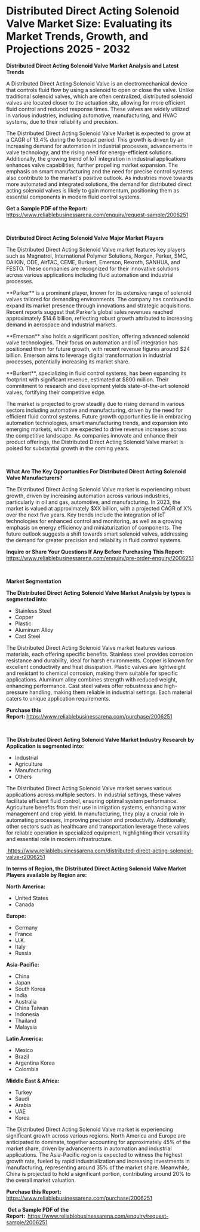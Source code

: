 <p><h1>Distributed Direct Acting Solenoid Valve Market Size: Evaluating its Market Trends, Growth, and Projections 2025 - 2032</h1></p><p><strong>Distributed Direct Acting Solenoid Valve Market Analysis and Latest Trends</strong></p>
<p><p>A Distributed Direct Acting Solenoid Valve is an electromechanical device that controls fluid flow by using a solenoid to open or close the valve. Unlike traditional solenoid valves, which are often centralized, distributed solenoid valves are located closer to the actuation site, allowing for more efficient fluid control and reduced response times. These valves are widely utilized in various industries, including automotive, manufacturing, and HVAC systems, due to their reliability and precision.</p><p>The Distributed Direct Acting Solenoid Valve Market is expected to grow at a CAGR of 13.4% during the forecast period. This growth is driven by an increasing demand for automation in industrial processes, advancements in valve technology, and the rising need for energy-efficient solutions. Additionally, the growing trend of IoT integration in industrial applications enhances valve capabilities, further propelling market expansion. The emphasis on smart manufacturing and the need for precise control systems also contribute to the market's positive outlook. As industries move towards more automated and integrated solutions, the demand for distributed direct acting solenoid valves is likely to gain momentum, positioning them as essential components in modern fluid control systems.</p></p>
<p><strong>Get a Sample PDF of the Report:&nbsp;</strong> <a href="https://www.reliablebusinessarena.com/enquiry/request-sample/2006251?utm_campaign=2733&utm_medium=2&utm_source=Github&utm_content=ia&utm_term=12042025&utm_id=distributed-direct-acting-solenoid-valve">https://www.reliablebusinessarena.com/enquiry/request-sample/2006251</a></p>
<p>&nbsp;</p>
<p><strong>Distributed Direct Acting Solenoid Valve Major Market Players</strong></p>
<p><p>The Distributed Direct Acting Solenoid Valve market features key players such as Magnatrol, International Polymer Solutions, Norgen, Parker, SMC, DAIKIN, ODE, AirTAC, CEME, Burkert, Emerson, Rexroth, SANHUA, and FESTO. These companies are recognized for their innovative solutions across various applications including fluid automation and industrial processes.</p><p>**Parker** is a prominent player, known for its extensive range of solenoid valves tailored for demanding environments. The company has continued to expand its market presence through innovations and strategic acquisitions. Recent reports suggest that Parker’s global sales revenues reached approximately $14.6 billion, reflecting robust growth attributed to increasing demand in aerospace and industrial markets.</p><p>**Emerson** also holds a significant position, offering advanced solenoid valve technologies. Their focus on automation and IoT integration has positioned them for future growth, with recent revenue figures around $24 billion. Emerson aims to leverage digital transformation in industrial processes, potentially increasing its market share.</p><p>**Burkert**, specializing in fluid control systems, has been expanding its footprint with significant revenue, estimated at $800 million. Their commitment to research and development yields state-of-the-art solenoid valves, fortifying their competitive edge.</p><p>The market is projected to grow steadily due to rising demand in various sectors including automotive and manufacturing, driven by the need for efficient fluid control systems. Future growth opportunities lie in embracing automation technologies, smart manufacturing trends, and expansion into emerging markets, which are expected to drive revenue increases across the competitive landscape. As companies innovate and enhance their product offerings, the Distributed Direct Acting Solenoid Valve market is poised for substantial growth in the coming years.</p></p>
<p>&nbsp;</p>
<p><strong>What Are The Key Opportunities For Distributed Direct Acting Solenoid Valve Manufacturers?</strong></p>
<p><p>The Distributed Direct Acting Solenoid Valve market is experiencing robust growth, driven by increasing automation across various industries, particularly in oil and gas, automotive, and manufacturing. In 2023, the market is valued at approximately $XX billion, with a projected CAGR of X% over the next five years. Key trends include the integration of IoT technologies for enhanced control and monitoring, as well as a growing emphasis on energy efficiency and miniaturization of components. The future outlook suggests a shift towards smart solenoid valves, addressing the demand for greater precision and reliability in fluid control systems.</p></p>
<p><strong>Inquire or Share Your Questions If Any Before Purchasing This Report:</strong> <a href="https://www.reliablebusinessarena.com/enquiry/pre-order-enquiry/2006251?utm_campaign=2733&utm_medium=2&utm_source=Github&utm_content=ia&utm_term=12042025&utm_id=distributed-direct-acting-solenoid-valve">https://www.reliablebusinessarena.com/enquiry/pre-order-enquiry/2006251</a></p>
<p>&nbsp;</p>
<p><strong>Market Segmentation</strong></p>
<p><strong>The Distributed Direct Acting Solenoid Valve Market Analysis by types is segmented into:</strong></p>
<p><ul><li>Stainless Steel</li><li>Copper</li><li>Plastic</li><li>Aluminum Alloy</li><li>Cast Steel</li></ul></p>
<p><p>The Distributed Direct Acting Solenoid Valve market features various materials, each offering specific benefits. Stainless steel provides corrosion resistance and durability, ideal for harsh environments. Copper is known for excellent conductivity and heat dissipation. Plastic valves are lightweight and resistant to chemical corrosion, making them suitable for specific applications. Aluminum alloy combines strength with reduced weight, enhancing performance. Cast steel valves offer robustness and high-pressure handling, making them reliable in industrial settings. Each material caters to unique application requirements.</p></p>
<p><strong>Purchase this Report:&nbsp;</strong><a href="https://www.reliablebusinessarena.com/purchase/2006251?utm_campaign=2733&utm_medium=2&utm_source=Github&utm_content=ia&utm_term=12042025&utm_id=distributed-direct-acting-solenoid-valve">https://www.reliablebusinessarena.com/purchase/2006251</a></p>
<p>&nbsp;</p>
<p><strong>The Distributed Direct Acting Solenoid Valve Market Industry Research by Application is segmented into:</strong></p>
<p><ul><li>Industrial</li><li>Agriculture</li><li>Manufacturing</li><li>Others</li></ul></p>
<p><p>The Distributed Direct Acting Solenoid Valve market serves various applications across multiple sectors. In industrial settings, these valves facilitate efficient fluid control, ensuring optimal system performance. Agriculture benefits from their use in irrigation systems, enhancing water management and crop yield. In manufacturing, they play a crucial role in automating processes, improving precision and productivity. Additionally, other sectors such as healthcare and transportation leverage these valves for reliable operation in specialized equipment, highlighting their versatility and essential role in modern infrastructure.</p></p>
<p><a href="https://www.reliablebusinessarena.com/distributed-direct-acting-solenoid-valve-r2006251?utm_campaign=2733&utm_medium=2&utm_source=Github&utm_content=ia&utm_term=12042025&utm_id=distributed-direct-acting-solenoid-valve">&nbsp;https://www.reliablebusinessarena.com/distributed-direct-acting-solenoid-valve-r2006251</a></p>
<p><strong>In terms of Region, the Distributed Direct Acting Solenoid Valve Market Players available by Region are:</strong></p>
<p>
    <p> <strong> North America: </strong>
        <ul>
            <li>United States</li>
            <li>Canada</li>
        </ul>
        </p> 
    <p> <strong> Europe: </strong>
        <ul>
            <li>Germany</li>
            <li>France</li>
            <li>U.K.</li>
            <li>Italy</li>
            <li>Russia</li>
        </ul>
        </p> 
    <p> <strong> Asia-Pacific: </strong>
        <ul>
            <li>China</li>
            <li>Japan</li>
            <li>South Korea</li>
            <li>India</li>
            <li>Australia</li>
            <li>China Taiwan</li>
            <li>Indonesia</li>
            <li>Thailand</li>
            <li>Malaysia</li>
        </ul>
        </p> 
    <p> <strong> Latin America: </strong>
        <ul>
            <li>Mexico</li>
            <li>Brazil</li>
            <li>Argentina Korea</li>
            <li>Colombia</li>
        </ul>
        </p> 
    <p> <strong> Middle East & Africa: </strong>
        <ul>
            <li>Turkey</li>
            <li>Saudi</li>
            <li>Arabia</li>
            <li>UAE</li>
            <li>Korea</li>
        </ul>
    </p>
    </p>
<p><p>The Distributed Direct Acting Solenoid Valve market is experiencing significant growth across various regions. North America and Europe are anticipated to dominate, together accounting for approximately 45% of the market share, driven by advancements in automation and industrial applications. The Asia-Pacific region is expected to witness the highest growth rate, fueled by rapid industrialization and increasing investments in manufacturing, representing around 35% of the market share. Meanwhile, China is projected to hold a significant portion, contributing around 20% to the overall market valuation.</p></p>
<p><strong>Purchase this Report: </strong><a href="https://www.reliablebusinessarena.com/purchase/2006251?utm_campaign=2733&utm_medium=2&utm_source=Github&utm_content=ia&utm_term=12042025&utm_id=distributed-direct-acting-solenoid-valve">https://www.reliablebusinessarena.com/purchase/2006251</a></p>
<p>&nbsp;<strong>Get a Sample PDF of the Report:&nbsp;&nbsp;</strong><a href="https://www.reliablebusinessarena.com/enquiry/request-sample/2006251?utm_campaign=2733&utm_medium=2&utm_source=Github&utm_content=ia&utm_term=12042025&utm_id=distributed-direct-acting-solenoid-valve">https://www.reliablebusinessarena.com/enquiry/request-sample/2006251</a></p>
<p><strong></strong></p>
<p><p></p><p></p><p></p></p>